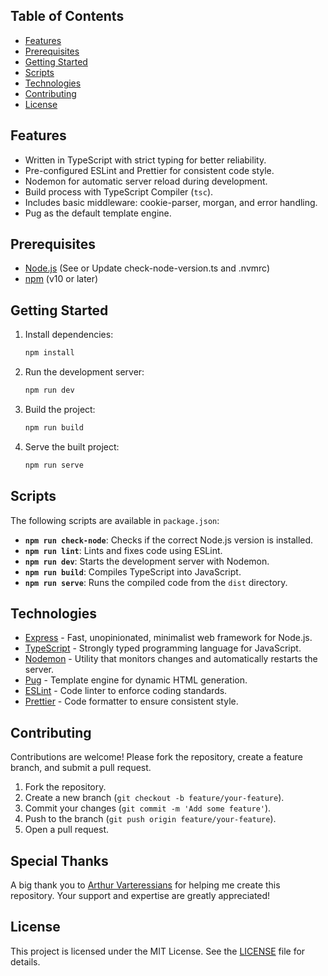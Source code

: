 ## Table of Contents

- [Features](#features)
- [Prerequisites](#prerequisites)
- [Getting Started](#getting-started)
- [Scripts](#scripts)
- [Technologies](#technologies)
- [Contributing](#contributing)
- [License](#license)

## Features

- Written in TypeScript with strict typing for better reliability.
- Pre-configured ESLint and Prettier for consistent code style.
- Nodemon for automatic server reload during development.
- Build process with TypeScript Compiler (`tsc`).
- Includes basic middleware: cookie-parser, morgan, and error handling.
- Pug as the default template engine.

## Prerequisites

- [Node.js](https://nodejs.org/) (See or Update check-node-version.ts and .nvmrc)
- [npm](https://www.npmjs.com/) (v10 or later)

## Getting Started

1. Install dependencies:

   ```bash
   npm install
   ```

2. Run the development server:

   ```bash
   npm run dev
   ```

3. Build the project:

   ```bash
   npm run build
   ```

4. Serve the built project:
   ```bash
   npm run serve
   ```

## Scripts

The following scripts are available in `package.json`:

- **`npm run check-node`**: Checks if the correct Node.js version is installed.
- **`npm run lint`**: Lints and fixes code using ESLint.
- **`npm run dev`**: Starts the development server with Nodemon.
- **`npm run build`**: Compiles TypeScript into JavaScript.
- **`npm run serve`**: Runs the compiled code from the `dist` directory.


## Technologies

- [Express](https://expressjs.com/) - Fast, unopinionated, minimalist web framework for Node.js.
- [TypeScript](https://www.typescriptlang.org/) - Strongly typed programming language for JavaScript.
- [Nodemon](https://nodemon.io/) - Utility that monitors changes and automatically restarts the server.
- [Pug](https://pugjs.org/) - Template engine for dynamic HTML generation.
- [ESLint](https://eslint.org/) - Code linter to enforce coding standards.
- [Prettier](https://prettier.io/) - Code formatter to ensure consistent style.

## Contributing

Contributions are welcome! Please fork the repository, create a feature branch, and submit a pull request.

1. Fork the repository.
2. Create a new branch (`git checkout -b feature/your-feature`).
3. Commit your changes (`git commit -m 'Add some feature'`).
4. Push to the branch (`git push origin feature/your-feature`).
5. Open a pull request.

## Special Thanks

A big thank you to [Arthur Varteressians](https://github.com/ArthurVarteressians) for helping me create this repository. Your support and expertise are greatly appreciated!

## License

This project is licensed under the MIT License. See the [LICENSE](LICENSE) file for details.
